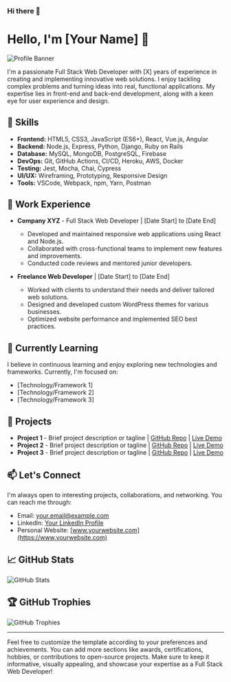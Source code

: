### Hi there 👋

# Hello, I'm [Your Name] 👋

![Profile Banner](https://your-image-link.com/banner.png)

I'm a passionate Full Stack Web Developer with [X] years of experience in creating and implementing innovative web solutions. I enjoy tackling complex problems and turning ideas into real, functional applications. My expertise lies in front-end and back-end development, along with a keen eye for user experience and design.

## 🚀 Skills

- **Frontend:** HTML5, CSS3, JavaScript (ES6+), React, Vue.js, Angular
- **Backend:** Node.js, Express, Python, Django, Ruby on Rails
- **Database:** MySQL, MongoDB, PostgreSQL, Firebase
- **DevOps:** Git, GitHub Actions, CI/CD, Heroku, AWS, Docker
- **Testing:** Jest, Mocha, Chai, Cypress
- **UI/UX:** Wireframing, Prototyping, Responsive Design
- **Tools:** VSCode, Webpack, npm, Yarn, Postman

## 💼 Work Experience

- **Company XYZ** - Full Stack Web Developer | [Date Start] to [Date End]
  - Developed and maintained responsive web applications using React and Node.js.
  - Collaborated with cross-functional teams to implement new features and improvements.
  - Conducted code reviews and mentored junior developers.

- **Freelance Web Developer** | [Date Start] to [Date End]
  - Worked with clients to understand their needs and deliver tailored web solutions.
  - Designed and developed custom WordPress themes for various businesses.
  - Optimized website performance and implemented SEO best practices.

## 🌱 Currently Learning

I believe in continuous learning and enjoy exploring new technologies and frameworks. Currently, I'm focused on:

- [Technology/Framework 1]
- [Technology/Framework 2]
- [Technology/Framework 3]

## 📝 Projects

- **Project 1** - Brief project description or tagline | [GitHub Repo](link-to-repo) | [Live Demo](link-to-demo)
- **Project 2** - Brief project description or tagline | [GitHub Repo](link-to-repo) | [Live Demo](link-to-demo)
- **Project 3** - Brief project description or tagline | [GitHub Repo](link-to-repo) | [Live Demo](link-to-demo)

## 📫 Let's Connect

I'm always open to interesting projects, collaborations, and networking. You can reach me through:

- Email: [your.email@example.com](mailto:your.email@example.com)
- LinkedIn: [Your LinkedIn Profile](https://www.linkedin.com/in/yourusername/)
- Personal Website: [www.yourwebsite.com](https://www.yourwebsite.com)

## 📈 GitHub Stats

![GitHub Stats](https://github-readme-stats.vercel.app/api?username=yourusername&show_icons=true&count_private=true)

## 🏆 GitHub Trophies

![GitHub Trophies](https://github-profile-trophy.vercel.app/?username=yourusername)

---

Feel free to customize the template according to your preferences and achievements. You can add more sections like awards, certifications, hobbies, or contributions to open-source projects. Make sure to keep it informative, visually appealing, and showcase your expertise as a Full Stack Web Developer!

<!--
**SimonasTamkevicius/SimonasTamkevicius** is a ✨ _special_ ✨ repository because its `README.md` (this file) appears on your GitHub profile.

Here are some ideas to get you started:

- 🔭 I’m currently working on ...
- 🌱 I’m currently learning ...
- 👯 I’m looking to collaborate on ...
- 🤔 I’m looking for help with ...
- 💬 Ask me about ...
- 📫 How to reach me: ...
- 😄 Pronouns: ...
- ⚡ Fun fact: ...
-->
